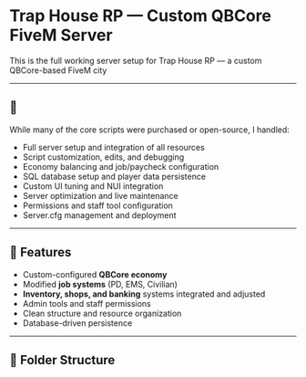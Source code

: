 # Trap House RP — Custom QBCore FiveM Server

This is the full working server setup for Trap House RP — a custom QBCore-based FiveM city

---

## 🔧 

While many of the core scripts were purchased or open-source, I handled:
- Full server setup and integration of all resources
- Script customization, edits, and debugging
- Economy balancing and job/paycheck configuration
- SQL database setup and player data persistence
- Custom UI tuning and NUI integration
- Server optimization and live maintenance
- Permissions and staff tool configuration
- Server.cfg management and deployment

---

## 🧩 Features

- Custom-configured **QBCore economy**
- Modified **job systems** (PD, EMS, Civilian)
- **Inventory, shops, and banking** systems integrated and adjusted
- Admin tools and staff permissions
- Clean structure and resource organization
- Database-driven persistence

---

## 📂 Folder Structure


